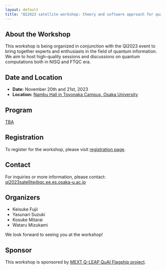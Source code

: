 ```yaml
---
layout: default
title: "QI2023 satellite workshop: theory and software approach for quantum computing from NISQ to FTQC"
---
```


## About the Workshop

This workshop is being organized in conjunction with the QI2023 event to bring together experts and enthusiasts in the field of quantum information. We aim to host high-quality sessions and discussions on quantum computations both in NISQ and FTQC era.

## Date and Location

- **Date:** November 20th and 21st, 2023
- **Location:** [Nambu Hall in Toyonaka Campus, Osaka University](https://maps.app.goo.gl/3UcKwJ8d4n6vQU2QA)

## Program

[TBA](program.html)


## Registration

To register for the workshop, please visit [registration page](https://docs.google.com/forms/d/e/1FAIpQLSfleazSdFvpIHLL7mWfi-Ec2-5hPY4yCZAu98Spla0iLrl5Yg/viewform?usp=sharing).

## Contact

For inquiries or more information, please contact: qi2023satellite@qc.ee.es.osaka-u.ac.jp


## Organizers

- Keisuke Fujii
- Yasunari Suzuki
- Kosuke Mitarai
- Wataru Mizukami

We look forward to seeing you at the workshop!

## Sponsor
This workshop is sponsored by [MEXT Q-LEAP QuAI Flagship project](https://qleap-qai.jp/). 
